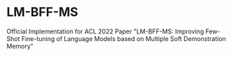 # LM-BFF-MS
Official Implementation for ACL 2022 Paper "LM-BFF-MS: Improving Few-Shot Fine-tuning of Language Models based on Multiple Soft Demonstration Memory"
